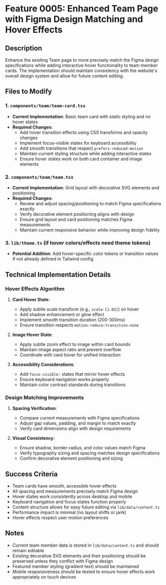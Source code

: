 # Feature 0005: Enhanced Team Page with Figma Design Matching and Hover Effects

## Description
Enhance the existing Team page to more precisely match the Figma design specifications while adding interactive hover functionality to team member cards. The implementation should maintain consistency with the website's overall design system and allow for future content editing.

## Files to Modify

### 1. `components/team/team-card.tsx`
- **Current Implementation**: Basic team card with static styling and no hover states
- **Required Changes**:
  - Add hover transition effects using CSS transforms and opacity changes
  - Implement focus-visible states for keyboard accessibility
  - Add smooth transitions that respect `prefers-reduced-motion`
  - Maintain current styling structure while adding interactive states
  - Ensure hover states work on both card container and image elements

### 2. `components/team/team.tsx`
- **Current Implementation**: Grid layout with decorative SVG elements and positioning
- **Required Changes**:
  - Review and adjust spacing/positioning to match Figma specifications exactly
  - Verify decorative element positioning aligns with design
  - Ensure grid layout and card positioning matches Figma measurements
  - Maintain current responsive behavior while improving design fidelity

### 3. `lib/theme.ts` (if hover colors/effects need theme tokens)
- **Potential Addition**: Add hover-specific color tokens or transition values if not already defined in Tailwind config

## Technical Implementation Details

### Hover Effects Algorithm
1. **Card Hover State**:
   - Apply subtle scale transform (e.g., `scale-[1.02]`) on hover
   - Add shadow enhancement or glow effect
   - Implement smooth transition duration (200-300ms)
   - Ensure transition respects `motion-reduce:transition-none`

2. **Image Hover State**:
   - Apply subtle zoom effect to image within card bounds
   - Maintain image aspect ratio and prevent overflow
   - Coordinate with card hover for unified interaction

3. **Accessibility Considerations**:
   - Add `focus-visible:` states that mirror hover effects
   - Ensure keyboard navigation works properly
   - Maintain color contrast standards during transitions

### Design Matching Improvements
1. **Spacing Verification**:
   - Compare current measurements with Figma specifications
   - Adjust gap values, padding, and margin to match exactly
   - Verify card dimensions align with design requirements

2. **Visual Consistency**:
   - Ensure shadow, border-radius, and color values match Figma
   - Verify typography sizing and spacing matches design specifications
   - Confirm decorative element positioning and sizing

## Success Criteria
- Team cards have smooth, accessible hover effects
- All spacing and measurements precisely match Figma design
- Hover states work consistently across desktop and mobile
- Keyboard navigation and focus states function properly
- Content structure allows for easy future editing via `lib/data/content.ts`
- Performance impact is minimal (no layout shifts or jank)
- Hover effects respect user motion preferences

## Notes
- Current team member data is stored in `lib/data/content.ts` and should remain editable
- Existing decorative SVG elements and their positioning should be preserved unless they conflict with Figma design
- Featured member styling (gradient text) should be maintained
- Mobile responsiveness should be tested to ensure hover effects work appropriately on touch devices
